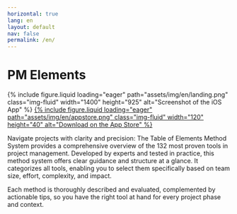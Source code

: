```yaml
---
horizontal: true
lang: en
layout: default
nav: false
permalink: /en/
---
```


<div class="landing">
  <h1>PM Elements</h1>
  {% include figure.liquid loading="eager" path="assets/img/en/landing.png" class="img-fluid" width="1400" height="925" alt="Screenshot of the iOS App" %}
  <a href="https://apps.apple.com/us/app/pm-elements/id6738084498">
    {% include figure.liquid loading="eager" path="assets/img/en/appstore.png" class="img-fluid" width="120" height="40" alt="Download on the App Store" %}
  </a>
  <p>Navigate projects with clarity and precision: The Table of Elements Method System provides a comprehensive overview of the 132 most proven tools in project management. Developed by experts and tested in practice, this method system offers clear guidance and structure at a glance. It categorizes all tools, enabling you to select them specifically based on team size, effort, complexity, and impact.</p>
  <p>Each method is thoroughly described and evaluated, complemented by actionable tips, so you have the right tool at hand for every project phase and context.</p>
</div>

